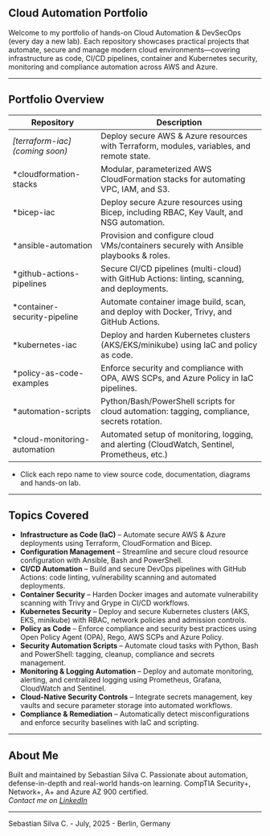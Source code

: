 ## Cloud Automation Portfolio

Welcome to my portfolio of hands-on Cloud Automation & DevSecOps (every day a new lab). Each repository showcases practical projects that automate, secure and manage modern cloud environments—covering infrastructure as code, CI/CD pipelines, container and Kubernetes security, monitoring and compliance automation across AWS and Azure.

---

## Portfolio Overview

| Repository                  | Description                                                                                   |
|-----------------------------|-----------------------------------------------------------------------------------------------|
| *[terraform-iac] (coming soon)*               | Deploy secure AWS & Azure resources with Terraform, modules, variables, and remote state.     |
| *cloudformation-stacks       | Modular, parameterized AWS CloudFormation stacks for automating VPC, IAM, and S3.            |
| *bicep-iac                   | Deploy secure Azure resources using Bicep, including RBAC, Key Vault, and NSG automation.     |
| *ansible-automation          | Provision and configure cloud VMs/containers securely with Ansible playbooks & roles.         |
| *github-actions-pipelines    | Secure CI/CD pipelines (multi-cloud) with GitHub Actions: linting, scanning, and deployments. |
| *container-security-pipeline | Automate container image build, scan, and deploy with Docker, Trivy, and GitHub Actions.      |
| *kubernetes-iac              | Deploy and harden Kubernetes clusters (AKS/EKS/minikube) using IaC and policy as code.        |
| *policy-as-code-examples     | Enforce security and compliance with OPA, AWS SCPs, and Azure Policy in IaC pipelines.        |
| *automation-scripts          | Python/Bash/PowerShell scripts for cloud automation: tagging, compliance, secrets rotation.    |
| *cloud-monitoring-automation | Automated setup of monitoring, logging, and alerting (CloudWatch, Sentinel, Prometheus, etc.) |

* Click each repo name to view source code, documentation, diagrams and hands-on lab.

---

## Topics Covered

- **Infrastructure as Code (IaC)** – Automate secure AWS & Azure deployments using Terraform, CloudFormation and Bicep.
- **Configuration Management** – Streamline and secure cloud resource configuration with Ansible, Bash and PowerShell.
- **CI/CD Automation** – Build and secure DevOps pipelines with GitHub Actions: code linting, vulnerability scanning and automated deployments.
- **Container Security** – Harden Docker images and automate vulnerability scanning with Trivy and Grype in CI/CD workflows.
- **Kubernetes Security** – Deploy and secure Kubernetes clusters (AKS, EKS, minikube) with RBAC, network policies and admission controls.
- **Policy as Code** – Enforce compliance and security best practices using Open Policy Agent (OPA), Rego, AWS SCPs and Azure Policy.
- **Security Automation Scripts** – Automate cloud tasks with Python, Bash and PowerShell: tagging, cleanup, compliance and secrets management.
- **Monitoring & Logging Automation** – Deploy and automate monitoring, alerting, and centralized logging using Prometheus, Grafana, CloudWatch and Sentinel.
- **Cloud-Native Security Controls** – Integrate secrets management, key vaults and secure parameter storage into automated workflows.
- **Compliance & Remediation** – Automatically detect misconfigurations and enforce security baselines with IaC and scripting.

---

## About Me

Built and maintained by Sebastian Silva C. Passionate about automation, defense-in-depth and real-world hands-on learning. 
CompTIA Security+, Network+, A+ and Azure AZ 900 certified.   
*Contact me on [LinkedIn](https://www.linkedin.com/in/sebastiansilc)*

---

Sebastian Silva C. - July, 2025 - Berlin, Germany
